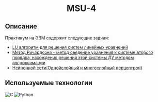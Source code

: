 <h1 align="center">MSU-4</h1>

## Описание
Практикум на ЭВМ содержит следующие задчаи:
+ [LU алгоритм для решения систем линейных уравнений](https://github.com/SoinRoma/MSU_4Course/tree/master/lu-algorithm)
+ [Метод Ричардсона - метод сведение уравнения к системе второго порядка,
нахождения решения этой системы ДУ методом аппроксимации](https://github.com/SoinRoma/MSU_4Course/tree/master/richardson_method)
+ [Нейнонной сети(Однойслойный и многослойный перцептрон)](https://github.com/SoinRoma/MSU_4Course/tree/master/neural_networks)

## Используемые технологии
![C](https://img.shields.io/badge/-C-black?style=flat-square&logo=c5&logoColor=c)
![Python](https://img.shields.io/badge/-Python-black?style=flat-square&logo=Python)
